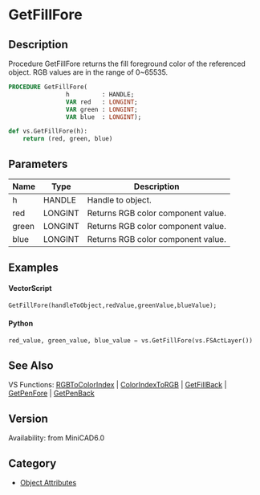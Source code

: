 # GetFillFore

## Description
Procedure GetFillFore returns the fill foreground color of the referenced object. RGB values are in the range of 0~65535.

```pascal
PROCEDURE GetFillFore(
				h         : HANDLE;
				VAR red   : LONGINT;
				VAR green : LONGINT;
				VAR blue  : LONGINT);
```

```python
def vs.GetFillFore(h):
    return (red, green, blue)
```

## Parameters
|Name|Type|Description|
|---|---|---|
|h|HANDLE|Handle to object.|
|red|LONGINT|Returns RGB color component value.|
|green|LONGINT|Returns RGB color component value.|
|blue|LONGINT|Returns RGB color component value.|

## Examples
#### VectorScript ####
```pascal
GetFillFore(handleToObject,redValue,greenValue,blueValue);
```
#### Python ####
```python
red_value, green_value, blue_value = vs.GetFillFore(vs.FSActLayer())
```

## See Also
VS Functions:
[RGBToColorIndex](RGBToColorIndex.md) | [ColorIndexToRGB](ColorIndexToRGB.md) | [GetFillBack](GetFillBack.md) | [GetPenFore](GetPenFore.md) | [GetPenBack](GetPenBack.md)

## Version
Availability: from MiniCAD6.0

## Category
* [Object Attributes](../Categories/Object%20Attributes.md)
